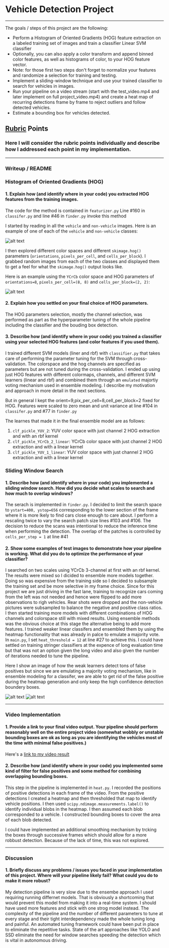 # Vehicle Detection Project
---

The goals / steps of this project are the following:

* Perform a Histogram of Oriented Gradients (HOG) feature extraction on a labeled training set of images and train a classifier Linear SVM classifier
* Optionally, you can also apply a color transform and append binned color features, as well as histograms of color, to your HOG feature vector. 
* Note: for those first two steps don't forget to normalize your features and randomize a selection for training and testing.
* Implement a sliding-window technique and use your trained classifier to search for vehicles in images.
* Run your pipeline on a video stream (start with the test_video.mp4 and later implement on full project_video.mp4) and create a heat map of recurring detections frame by frame to reject outliers and follow detected vehicles.
* Estimate a bounding box for vehicles detected.

[//]: # (Image References)
[image1]: ./examples/car_not_car.png
[image2]: ./examples/HOG_example.png
[image3]: ./examples/weaklearners_bbox.jpg
[image4]: ./examples/weaklearners_voting.jpg
[video1]: ./project_video.mp4

## [Rubric](https://review.udacity.com/#!/rubrics/513/view) Points
### Here I will consider the rubric points individually and describe how I addressed each point in my implementation.  

---
### Writeup / README

### Histogram of Oriented Gradients (HOG)

#### 1. Explain how (and identify where in your code) you extracted HOG features from the training images.

The code for the method is contained in `featurizer.py`
Line #160 in `classifer.py` and line #46 in `finder.py` invoke this method

I started by reading in all the `vehicle` and `non-vehicle` images.  Here is an example of one of each of the `vehicle` and `non-vehicle` classes:

![alt text][image1]

I then explored different color spaces and different `skimage.hog()` parameters (`orientations`, `pixels_per_cell`, and `cells_per_block`).  I grabbed random images from each of the two classes and displayed them to get a feel for what the `skimage.hog()` output looks like.

Here is an example using the `YCrCb` color space and HOG parameters of `orientations=8`, `pixels_per_cell=(8, 8)` and `cells_per_block=(2, 2)`:


![alt text][image2]

#### 2. Explain how you settled on your final choice of HOG parameters.

The HOG parameters selection, mostly the channel selection, was performed as part as the hyperparameter tuning of the whole pipeline including the classifier and the bouding box detection.

#### 3. Describe how (and identify where in your code) you trained a classifier using your selected HOG features (and color features if you used them).

I trained different SVM models (liner and rbf) with `classifier.py` that takes care of performing the parameter tuning for the SVM through cross-validation. The colorspace and the hog channels are specified as parameters but are not tuned during the cross-validation.
I ended up using just HOG features with different colormaps, channels, and different SVM learners (linear and rbf) and combined them through an `emulated` majortiy voting mechanism used in ensemble modeling. I describe my motivation and approach in more detail in the next sections.

But in general I kept the orient=9,pix_per_cell=8,cell_per_block=2 fixed for HOG. Features were scaled to zero mean and unit variance at line #104 in `classifer.py` and #77 in `finder.py`

The learnes that made it in the final ensemble model are as follows:
1. `clf_pickle_YUV_2`: YUV color space with just channel 2 HOG extraction and with an rbf kernel
2. `clf_pickle_YCrCb_2_linear`: YCrCb color space with just channel 2 HOG extraction and with a linear kernel
3. `clf_pickle_YUV_1_linear`: YUV color space with just channel 2 HOG extraction and with a linear kernel


### Sliding Window Search

#### 1. Describe how (and identify where in your code) you implemented a sliding window search.  How did you decide what scales to search and how much to overlap windows?

The serach is implemented in `finder.py`. I decided to limit the search space to ```ystart=400, ystop=656``` corresponding to the lower section of the frame where it is more lkely to find cars close enough to care about. I perform a rescaling twice to vary the search patch size lines #103 and #106. The decision to reduce the scans was intentional to reduce the inference time when performing the detection.
The overlap of the patches is controlled by `cells_per_step = 1` at line #41 

#### 2. Show some examples of test images to demonstrate how your pipeline is working.  What did you do to optimize the performance of your classifier?

I searched on two scales using YCrCb 3-channel at first with an rbf kernel. The results were mixed so I dicided to ensemble more models together. Doing so was expensive from the training side so I decided to subsample the training set and be more selective in my frame choice. Since for this project we are just driving in the fast lane, training to recognize cars coming from the left was not needed and hence were flipped to add more observations to righ vehicles. Rear shots were dropped and the non-vehicle pictures were subsampled to balance the negative and positive class ratios.
I then started training more models with different combinations of HOG channels and colorspace still with mixed results. Using ensemble methods was the obvious choice at this stage the alternative being to add more features. I trained weaker linear classifers and ensembled them by using the heatmap functionality that was already in palce to emulate a majority vote. In `main.py`, I set `heat_threshold = 12` at line #27 to achieve this.
I could have settled on training stringer classifiers at the expence of long evaluation time but that was not an option given the long video and also given the number of iterations needed to tune the pipeline.

Here I show an image of how the weak learners detect tons of false positives but since we are emulating a majority voting mechanism, like in ensemble modeling for a classifer, we are able to get rid of the false positive during the heatmap generation and only keep the high confidence detection boundery boxes.

![alt text][image3]
![alt text][image4]

---

### Video Implementation

#### 1. Provide a link to your final video output.  Your pipeline should perform reasonably well on the entire project video (somewhat wobbly or unstable bounding boxes are ok as long as you are identifying the vehicles most of the time with minimal false positives.)
Here's a [link to my video result](./output_videos/project_video.mp4)


#### 2. Describe how (and identify where in your code) you implemented some kind of filter for false positives and some method for combining overlapping bounding boxes.

This step in the pipeline is implemented in `heat.py`. I recorded the positions of positive detections in each frame of the video.  From the positive detections I created a heatmap and then thresholded that map to identify vehicle positions.  I then used `scipy.ndimage.measurements.label()` to identify individual blobs in the heatmap.  I then assumed each blob corresponded to a vehicle.  I constructed bounding boxes to cover the area of each blob detected.

I could have implemented an additional smoothing mechanism by trcking the boxes through successive frames which should allow for a more robbust detection. Because of the lack of time, this was not explored.


---

### Discussion

#### 1. Briefly discuss any problems / issues you faced in your implementation of this project.  Where will your pipeline likely fail?  What could you do to make it more robust?

My detection pipeline is very slow due to the ensembe approach I used requiring running differnet models. That is obviously a shortcoming that would prevent this model from making it into a real-time system. I should have used more features and stick with one strog model instead.
The complexity of the pipeline and the number of different parameters to tune at every stage and their tight interdependency made the whole tuning long and painful. An automated tuning framework could have been put in place to eliminate the repetitive tasks.
State of the art approaches like YOLO and SSD eliminate the need for window searches speeding the detection which is vital in autonomous driving.
